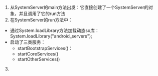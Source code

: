1. 从SystemServer的main方法出发：它直接创建了一个SystemServer的对象，并且调用了它的run方法
2. 在SystemServer的run方法中：
- 通过System.loadLibrary方法加载动态so库：System.loadLibrary("android_servers");
- 启动了三类服务：
	- startBootstrapServices()：
	- startCoreServices()
	- startOtherServices()
3. 
<!--stackedit_data:
eyJoaXN0b3J5IjpbMjI0ODcyMzk0LC0yMzAwMzk4MjBdfQ==
-->